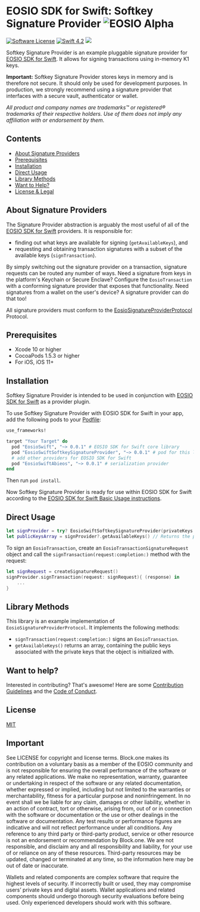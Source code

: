 # EOSIO SDK for Swift: Softkey Signature Provider ![EOSIO Alpha](https://img.shields.io/badge/EOSIO-Alpha-blue.svg)
[![Software License](https://img.shields.io/badge/license-MIT-lightgrey.svg)](https://github.com/EOSIO/eosio-swift/blob/master/LICENSE)
[![Swift 4.2](https://img.shields.io/badge/Language-Swift_4.2-orange.svg)](https://swift.org)
![](https://img.shields.io/badge/Deployment%20Target-iOS%2011-blue.svg)

Softkey Signature Provider is an example pluggable signature provider for [EOSIO SDK for Swift](https://github.com/EOSIO/eosio-swift). It allows for signing transactions using in-memory K1 keys.

**Important:** Softkey Signature Provider stores keys in memory and is therefore not secure. It should only be used for development purposes. In production, we strongly recommend using a signature provider that interfaces with a secure vault, authenticator or wallet.

*All product and company names are trademarks™ or registered® trademarks of their respective holders. Use of them does not imply any affiliation with or endorsement by them.*

## Contents

- [About Signature Providers](#about-signature-providers)
- [Prerequisites](#prerequisites)
- [Installation](#installation)
- [Direct Usage](#direct-usage)
- [Library Methods](#library-methods)
- [Want to Help?](#want-to-help)
- [License & Legal](#license)

## About Signature Providers

The Signature Provider abstraction is arguably the most useful of all of the [EOSIO SDK for Swift](https://github.com/EOSIO/eosio-swift) providers. It is responsible for:

* finding out what keys are available for signing (`getAvailableKeys`), and
* requesting and obtaining transaction signatures with a subset of the available keys (`signTransaction`).

By simply switching out the signature provider on a transaction, signature requests can be routed any number of ways. Need a signature from keys in the platform's Keychain or Secure Enclave? Configure the `EosioTransaction` with a conforming signature provider that exposes that functionality. Need signatures from a wallet on the user's device? A signature provider can do that too!

All signature providers must conform to the [EosioSignatureProviderProtocol](https://github.com/EOSIO/eosio-swift/blob/master/EosioSwift/EosioSignatureProviderProtocol/EosioSignatureProviderProtocol.swift) Protocol.

## Prerequisites

* Xcode 10 or higher
* CocoaPods 1.5.3 or higher
* For iOS, iOS 11+

## Installation

Softkey Signature Provider is intended to be used in conjunction with [EOSIO SDK for Swift](https://github.com/EOSIO/eosio-swift) as a provider plugin.

To use Softkey Signature Provider with EOSIO SDK for Swift in your app, add the following pods to your [Podfile](https://guides.cocoapods.org/syntax/podfile.html):

```ruby
use_frameworks!

target "Your Target" do
  pod "EosioSwift", "~> 0.0.1" # EOSIO SDK for Swift core library
  pod "EosioSwiftSoftkeySignatureProvider", "~> 0.0.1" # pod for this library
  # add other providers for EOSIO SDK for Swift
  pod "EosioSwiftAbieos", "~> 0.0.1" # serialization provider
end
```

Then run `pod install`.

Now Softkey Signature Provider is ready for use within EOSIO SDK for Swift according to the [EOSIO SDK for Swift Basic Usage instructions](https://github.com/EOSIO/eosio-swift/tree/develop#basic-usage).

## Direct Usage

```swift
let signProvider = try? EosioSwiftSoftkeySignatureProvider(privateKeys: privateKeysArray)
let publicKeysArray = signProvider?.getAvailableKeys() // Returns the public keys.
```

To sign an `EosioTransaction`, create an `EosioTransactionSignatureRequest` object and call the `signTransaction(request:completion:)` method with the request:

```swift
let signRequest = createSignatureRequest()
signProvider.signTransaction(request: signRequest){ (response) in
    ...
}
```

## Library Methods

This library is an example implementation of `EosioSignatureProviderProtocol`. It implements the following methods:

* `signTransaction(request:completion:)` signs an `EosioTransaction`.
* `getAvailableKeys()` returns an array, containing the public keys associated with the private keys that the object is initialized with.

## Want to help?

Interested in contributing? That's awesome! Here are some [Contribution Guidelines](./CONTRIBUTING.md) and the [Code of Conduct](./CONTRIBUTING.md#conduct).

## License

[MIT](./LICENSE)

## Important

See LICENSE for copyright and license terms.  Block.one makes its contribution on a voluntary basis as a member of the EOSIO community and is not responsible for ensuring the overall performance of the software or any related applications.  We make no representation, warranty, guarantee or undertaking in respect of the software or any related documentation, whether expressed or implied, including but not limited to the warranties or merchantability, fitness for a particular purpose and noninfringement. In no event shall we be liable for any claim, damages or other liability, whether in an action of contract, tort or otherwise, arising from, out of or in connection with the software or documentation or the use or other dealings in the software or documentation.  Any test results or performance figures are indicative and will not reflect performance under all conditions.  Any reference to any third party or third-party product, service or other resource is not an endorsement or recommendation by Block.one.  We are not responsible, and disclaim any and all responsibility and liability, for your use of or reliance on any of these resources. Third-party resources may be updated, changed or terminated at any time, so the information here may be out of date or inaccurate.

Wallets and related components are complex software that require the highest levels of security.  If incorrectly built or used, they may compromise users’ private keys and digital assets. Wallet applications and related components should undergo thorough security evaluations before being used.  Only experienced developers should work with this software.
